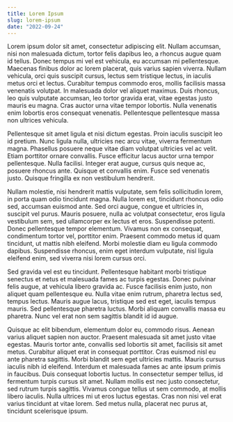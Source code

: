 ```yaml
---
title: Lorem Ipsum
slug: lorem-ipsum
date: "2022-09-24"
---
```


Lorem ipsum dolor sit amet, consectetur adipiscing elit. Nullam accumsan, nisi non malesuada dictum, tortor felis dapibus leo, a rhoncus augue quam id tellus. Donec tempus mi vel est vehicula, eu accumsan mi pellentesque. Maecenas finibus dolor ac lorem placerat, quis varius sapien viverra. Nullam vehicula, orci quis suscipit cursus, lectus sem tristique lectus, in iaculis metus orci et lectus. Curabitur tempus commodo eros, mollis facilisis massa venenatis volutpat. In malesuada dolor vel aliquet maximus. Duis rhoncus, leo quis vulputate accumsan, leo tortor gravida erat, vitae egestas justo mauris eu magna. Cras auctor urna vitae tempor lobortis. Nulla venenatis enim lobortis eros consequat venenatis. Pellentesque pellentesque massa non ultrices vehicula.

Pellentesque sit amet ligula et nisi dictum egestas. Proin iaculis suscipit leo id pretium. Nunc ligula nulla, ultricies nec arcu vitae, viverra fermentum magna. Phasellus posuere neque vitae diam volutpat ultricies vel ac velit. Etiam porttitor ornare convallis. Fusce efficitur lacus auctor urna tempor pellentesque. Nulla facilisi. Integer erat augue, cursus quis neque ac, posuere rhoncus ante. Quisque et convallis enim. Fusce sed venenatis justo. Quisque fringilla ex non vestibulum hendrerit.

Nullam molestie, nisi hendrerit mattis vulputate, sem felis sollicitudin lorem, in porta quam odio tincidunt magna. Nulla lorem est, tincidunt rhoncus odio sed, accumsan euismod ante. Sed orci augue, congue et ultricies in, suscipit vel purus. Mauris posuere, nulla ac volutpat consectetur, eros ligula vestibulum sem, sed ullamcorper ex lectus et eros. Suspendisse potenti. Donec pellentesque tempor elementum. Vivamus non ex consequat, condimentum tortor vel, porttitor enim. Praesent commodo metus id quam tincidunt, ut mattis nibh eleifend. Morbi molestie diam eu ligula commodo dapibus. Suspendisse rhoncus, enim eget interdum vulputate, nisl ligula eleifend enim, sed viverra nisi lorem cursus orci.

Sed gravida vel est eu tincidunt. Pellentesque habitant morbi tristique senectus et netus et malesuada fames ac turpis egestas. Donec pulvinar felis augue, at vehicula libero gravida ac. Fusce facilisis enim justo, non aliquet quam pellentesque eu. Nulla vitae enim rutrum, pharetra lectus sed, tempus lectus. Mauris augue lacus, tristique sed est eget, iaculis tempus mauris. Sed pellentesque pharetra luctus. Morbi aliquam convallis massa eu pharetra. Nunc vel erat non sem sagittis blandit id id augue.

Quisque ac elit bibendum, elementum dolor eu, commodo risus. Aenean varius aliquet sapien non auctor. Praesent malesuada sit amet justo vitae egestas. Mauris tortor ante, convallis sed lobortis sit amet, facilisis sit amet metus. Curabitur aliquet erat in consequat porttitor. Cras euismod nisl eu ante pharetra sagittis. Morbi blandit sem eget ultricies mattis. Mauris cursus iaculis nibh id eleifend. Interdum et malesuada fames ac ante ipsum primis in faucibus. Duis consequat lobortis luctus. In consectetur semper tellus, id fermentum turpis cursus sit amet. Nullam mollis est nec justo consectetur, sed rutrum turpis sagittis. Vivamus congue tellus ut sem commodo, at mollis libero iaculis. Nulla ultrices mi ut eros luctus egestas. Cras non nisi vel erat varius tincidunt at vitae lorem. Sed metus nulla, placerat nec purus at, tincidunt scelerisque ipsum.
